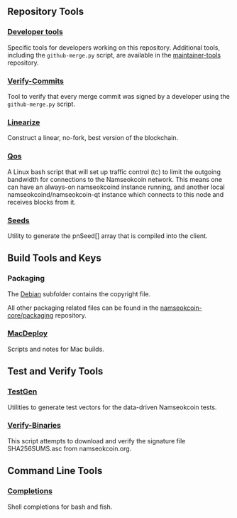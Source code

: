 Repository Tools
---------------------

### [Developer tools](/contrib/devtools) ###
Specific tools for developers working on this repository.
Additional tools, including the `github-merge.py` script, are available in the [maintainer-tools](https://github.com/namseokcoin-core/namseokcoin-maintainer-tools) repository.

### [Verify-Commits](/contrib/verify-commits) ###
Tool to verify that every merge commit was signed by a developer using the `github-merge.py` script.

### [Linearize](/contrib/linearize) ###
Construct a linear, no-fork, best version of the blockchain.

### [Qos](/contrib/qos) ###

A Linux bash script that will set up traffic control (tc) to limit the outgoing bandwidth for connections to the Namseokcoin network. This means one can have an always-on namseokcoind instance running, and another local namseokcoind/namseokcoin-qt instance which connects to this node and receives blocks from it.

### [Seeds](/contrib/seeds) ###
Utility to generate the pnSeed[] array that is compiled into the client.

Build Tools and Keys
---------------------

### Packaging ###
The [Debian](/contrib/debian) subfolder contains the copyright file.

All other packaging related files can be found in the [namseokcoin-core/packaging](https://github.com/namseokcoin-core/packaging) repository.

### [MacDeploy](/contrib/macdeploy) ###
Scripts and notes for Mac builds.

Test and Verify Tools
---------------------

### [TestGen](/contrib/testgen) ###
Utilities to generate test vectors for the data-driven Namseokcoin tests.

### [Verify-Binaries](/contrib/verify-binaries) ###
This script attempts to download and verify the signature file SHA256SUMS.asc from namseokcoin.org.

Command Line Tools
---------------------

### [Completions](/contrib/completions) ###
Shell completions for bash and fish.
